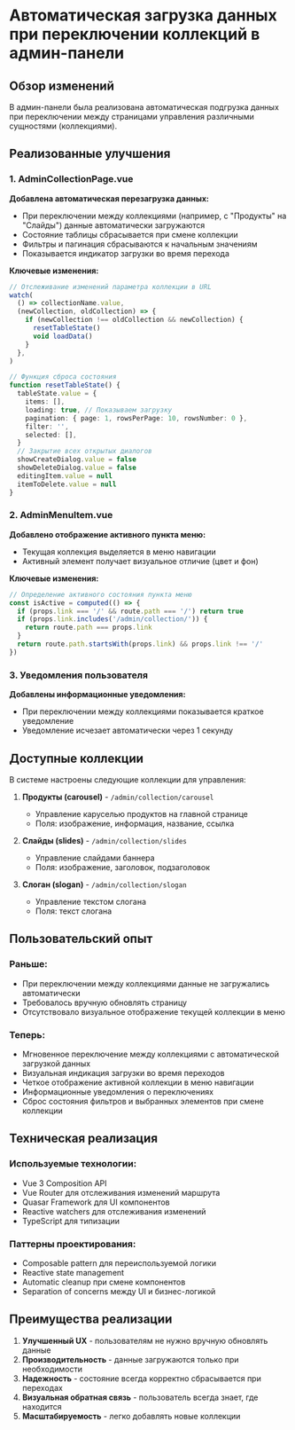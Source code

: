 # Автоматическая загрузка данных при переключении коллекций в админ-панели

## Обзор изменений

В админ-панели была реализована автоматическая подгрузка данных при переключении между страницами управления различными сущностями (коллекциями).

## Реализованные улучшения

### 1. AdminCollectionPage.vue

**Добавлена автоматическая перезагрузка данных:**

- При переключении между коллекциями (например, с "Продукты" на "Слайды") данные автоматически загружаются
- Состояние таблицы сбрасывается при смене коллекции
- Фильтры и пагинация сбрасываются к начальным значениям
- Показывается индикатор загрузки во время перехода

**Ключевые изменения:**

```typescript
// Отслеживание изменений параметра коллекции в URL
watch(
  () => collectionName.value,
  (newCollection, oldCollection) => {
    if (newCollection !== oldCollection && newCollection) {
      resetTableState()
      void loadData()
    }
  },
)

// Функция сброса состояния
function resetTableState() {
  tableState.value = {
    items: [],
    loading: true, // Показываем загрузку
    pagination: { page: 1, rowsPerPage: 10, rowsNumber: 0 },
    filter: '',
    selected: [],
  }
  // Закрытие всех открытых диалогов
  showCreateDialog.value = false
  showDeleteDialog.value = false
  editingItem.value = null
  itemToDelete.value = null
}
```

### 2. AdminMenuItem.vue

**Добавлено отображение активного пункта меню:**

- Текущая коллекция выделяется в меню навигации
- Активный элемент получает визуальное отличие (цвет и фон)

**Ключевые изменения:**

```typescript
// Определение активного состояния пункта меню
const isActive = computed(() => {
  if (props.link === '/' && route.path === '/') return true
  if (props.link.includes('/admin/collection/')) {
    return route.path === props.link
  }
  return route.path.startsWith(props.link) && props.link !== '/'
})
```

### 3. Уведомления пользователя

**Добавлены информационные уведомления:**

- При переключении между коллекциями показывается краткое уведомление
- Уведомление исчезает автоматически через 1 секунду

## Доступные коллекции

В системе настроены следующие коллекции для управления:

1. **Продукты (carousel)** - `/admin/collection/carousel`
   - Управление каруселью продуктов на главной странице
   - Поля: изображение, информация, название, ссылка

2. **Слайды (slides)** - `/admin/collection/slides`
   - Управление слайдами баннера
   - Поля: изображение, заголовок, подзаголовок

3. **Слоган (slogan)** - `/admin/collection/slogan`
   - Управление текстом слогана
   - Поля: текст слогана

## Пользовательский опыт

### Раньше:

- При переключении между коллекциями данные не загружались автоматически
- Требовалось вручную обновлять страницу
- Отсутствовало визуальное отображение текущей коллекции в меню

### Теперь:

- Мгновенное переключение между коллекциями с автоматической загрузкой данных
- Визуальная индикация загрузки во время переходов
- Четкое отображение активной коллекции в меню навигации
- Информационные уведомления о переключениях
- Сброс состояния фильтров и выбранных элементов при смене коллекции

## Техническая реализация

### Используемые технологии:

- Vue 3 Composition API
- Vue Router для отслеживания изменений маршрута
- Quasar Framework для UI компонентов
- Reactive watchers для отслеживания изменений
- TypeScript для типизации

### Паттерны проектирования:

- Composable pattern для переиспользуемой логики
- Reactive state management
- Automatic cleanup при смене компонентов
- Separation of concerns между UI и бизнес-логикой

## Преимущества реализации

1. **Улучшенный UX** - пользователям не нужно вручную обновлять данные
2. **Производительность** - данные загружаются только при необходимости
3. **Надежность** - состояние всегда корректно сбрасывается при переходах
4. **Визуальная обратная связь** - пользователь всегда знает, где находится
5. **Масштабируемость** - легко добавлять новые коллекции
